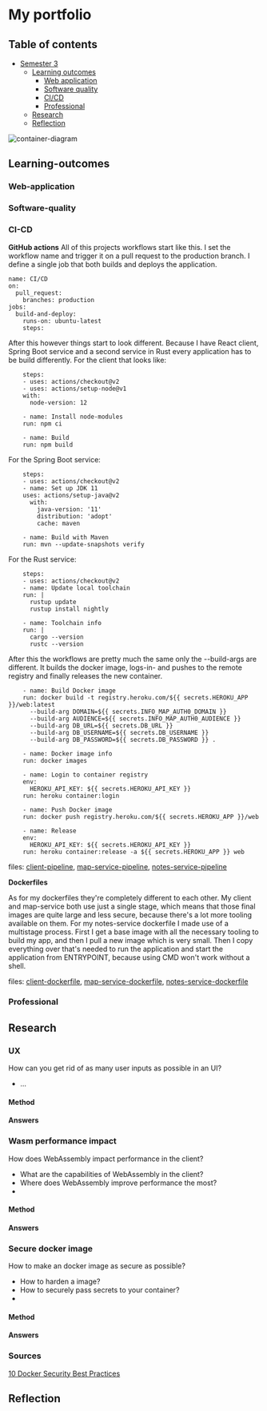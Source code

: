 # My portfolio

## Table of contents
- [Semester 3](#Semester-3)
	- [Learning outcomes](#Learning-outcomes)
		- [Web application](#Web-application)
		- [Software quality](#Software-quality)
		- [CI/CD](#CI-CD)
		- [Professional](#Professional)
	- [Research](#Research)
	- [Reflection](#Reflection)


![container-diagram](out/diagrams/container/C4_Elements.png)

## Learning-outcomes

### Web-application

### Software-quality

### CI-CD

**GitHub actions**
All of this projects workflows start like this. I set the workflow name and trigger it on a pull request to the production branch. I define a single job that both builds and deploys the application.
```
name: CI/CD
on:
  pull_request:
    branches: production
jobs:
  build-and-deploy:
    runs-on: ubuntu-latest
    steps:
```
After this however things start to look different. Because I have React client, Spring Boot service and a second service in Rust every application has to be build differently.
For the client that looks like:
```
    steps:
    - uses: actions/checkout@v2
    - uses: actions/setup-node@v1
    with:
      node-version: 12

    - name: Install node-modules
    run: npm ci

    - name: Build
    run: npm build
```
For the Spring Boot service:
```
    steps:
    - uses: actions/checkout@v2
    - name: Set up JDK 11
    uses: actions/setup-java@v2
      with:
        java-version: '11'
        distribution: 'adopt'
        cache: maven

    - name: Build with Maven
    run: mvn --update-snapshots verify
```
For the Rust service:
```
    steps:
    - uses: actions/checkout@v2
    - name: Update local toolchain
    run: |
      rustup update
      rustup install nightly

    - name: Toolchain info
    run: |
      cargo --version
      rustc --version
```
After this the workflows are pretty much the same only the --build-args are different. It builds the docker image, logs-in- and pushes to the remote registry and finally releases the new container.
```
    - name: Build Docker image
    run: docker build -t registry.heroku.com/${{ secrets.HEROKU_APP }}/web:latest
      --build-arg DOMAIN=${{ secrets.INFO_MAP_AUTH0_DOMAIN }}
      --build-arg AUDIENCE=${{ secrets.INFO_MAP_AUTH0_AUDIENCE }}
      --build-arg DB_URL=${{ secrets.DB_URL }}
      --build-arg DB_USERNAME=${{ secrets.DB_USERNAME }}
      --build-arg DB_PASSWORD=${{ secrets.DB_PASSWORD }} .

    - name: Docker image info
    run: docker images

    - name: Login to container registry
    env:
      HEROKU_API_KEY: ${{ secrets.HEROKU_API_KEY }}
    run: heroku container:login

    - name: Push Docker image
    run: docker push registry.heroku.com/${{ secrets.HEROKU_APP }}/web

    - name: Release
    env:
      HEROKU_API_KEY: ${{ secrets.HEROKU_API_KEY }}
    run: heroku container:release -a ${{ secrets.HEROKU_APP }} web
```

files: [client-pipeline](.github/workflows/client-pipeline.yml), [map-service-pipeline](.github/workflows/map-pipeline.yml), [notes-service-pipeline](.github/workflows/notes-pipeline.yml)

**Dockerfiles**

As for my dockerfiles they're completely different to each other. My client and map-service both use just a single stage, which means that those final images are quite large and less secure, because there's a lot more tooling available on them. For my notes-service dockerfile I made use of a multistage process. First I get a base image with all the necessary tooling to build my app, and then I pull a new image which is very small. Then I copy everything over that's needed to run the application and start the application from ENTRYPOINT, because using CMD won't work without a shell.

files: [client-dockerfile](client/dockerfile), [map-service-dockerfile](map-service/dockerfile), [notes-service-dockerfile](notes-service/dockerfile)

### Professional

## Research

### UX
How can you get rid of as many user inputs as possible in an UI?
  - ...

#### Method

#### Answers

### Wasm performance impact
How does WebAssembly impact performance in the client?
  - What are the capabilities of WebAssembly in the client?
  - Where does WebAssembly improve performance the most?
  - 

#### Method

#### Answers

### Secure docker image
How to make an docker image as secure as possible?
  - How to harden a image?
  - How to securely pass secrets to your container?
  - 

#### Method

#### Answers

### Sources
[10 Docker Security Best Practices](https://snyk.io/blog/10-docker-image-security-best-practices/)

## Reflection


